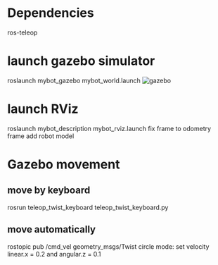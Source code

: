# Dependencies
 ros-teleop

# launch gazebo simulator
 roslaunch mybot_gazebo mybot_world.launch
 ![gazebo](https://cloud.githubusercontent.com/assets/18408973/23586218/c07ec580-015e-11e7-9097-dd4df9bb0cb6.png)
# launch RViz 
 roslaunch mybot_description mybot_rviz.launch
 fix frame to odometry frame
 add robot model
# Gazebo movement
## move by keyboard
 rosrun teleop_twist_keyboard teleop_twist_keyboard.py
## move automatically 
 rostopic pub /cmd_vel geometry_msgs/Twist
 circle mode: set velocity linear.x = 0.2 and angular.z = 0.1
